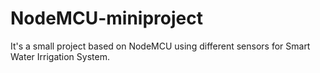 # NodeMCU-miniproject
It's a small project based on NodeMCU using different sensors for Smart Water Irrigation System.
